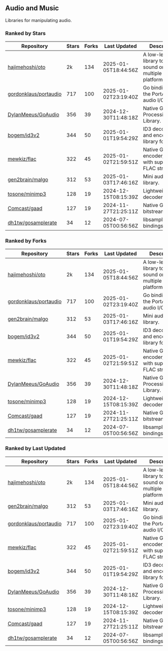 ## Audio and Music

Libraries for manipulating audio.

### Ranked by Stars

| Repository | Stars | Forks | Last Updated | Description | 
|------------|-------|-------|--------------|-------------|
| [hajimehoshi/oto](https://github.com/hajimehoshi/oto) | 2k | 134 | 2025-01-05T18:44:56Z |  A low-level library to play sound on multiple platforms. |
| [gordonklaus/portaudio](https://github.com/gordonklaus/portaudio) | 717 | 100 | 2025-01-02T23:19:40Z |  Go bindings for the PortAudio audio I/O library. |
| [DylanMeeus/GoAudio](https://github.com/DylanMeeus/GoAudio) | 356 | 39 | 2024-12-30T11:48:18Z |  Native Go Audio Processing Library. |
| [bogem/id3v2](https://github.com/bogem/id3v2) | 344 | 50 | 2025-01-01T19:54:29Z |  ID3 decoding and encoding library for Go. |
| [mewkiz/flac](https://github.com/mewkiz/flac) | 322 | 45 | 2025-01-02T21:59:51Z |  Native Go FLAC encoder/decoder with support for FLAC streams. |
| [gen2brain/malgo](https://github.com/gen2brain/malgo) | 312 | 53 | 2025-01-03T17:46:16Z |  Mini audio library. |
| [tosone/minimp3](https://github.com/tosone/minimp3) | 128 | 19 | 2024-12-15T08:15:39Z |  Lightweight MP3 decoder library. |
| [Comcast/gaad](https://github.com/Comcast/gaad) | 127 | 19 | 2024-11-27T21:25:11Z |  Native Go AAC bitstream parser. |
| [dh1tw/gosamplerate](https://github.com/dh1tw/gosamplerate) | 34 | 12 | 2024-07-05T00:56:56Z |  libsamplerate bindings for go. |

### Ranked by Forks

| Repository | Stars | Forks | Last Updated | Description | 
|------------|-------|-------|--------------|-------------|
| [hajimehoshi/oto](https://github.com/hajimehoshi/oto) | 2k | 134 | 2025-01-05T18:44:56Z |  A low-level library to play sound on multiple platforms. |
| [gordonklaus/portaudio](https://github.com/gordonklaus/portaudio) | 717 | 100 | 2025-01-02T23:19:40Z |  Go bindings for the PortAudio audio I/O library. |
| [gen2brain/malgo](https://github.com/gen2brain/malgo) | 312 | 53 | 2025-01-03T17:46:16Z |  Mini audio library. |
| [bogem/id3v2](https://github.com/bogem/id3v2) | 344 | 50 | 2025-01-01T19:54:29Z |  ID3 decoding and encoding library for Go. |
| [mewkiz/flac](https://github.com/mewkiz/flac) | 322 | 45 | 2025-01-02T21:59:51Z |  Native Go FLAC encoder/decoder with support for FLAC streams. |
| [DylanMeeus/GoAudio](https://github.com/DylanMeeus/GoAudio) | 356 | 39 | 2024-12-30T11:48:18Z |  Native Go Audio Processing Library. |
| [tosone/minimp3](https://github.com/tosone/minimp3) | 128 | 19 | 2024-12-15T08:15:39Z |  Lightweight MP3 decoder library. |
| [Comcast/gaad](https://github.com/Comcast/gaad) | 127 | 19 | 2024-11-27T21:25:11Z |  Native Go AAC bitstream parser. |
| [dh1tw/gosamplerate](https://github.com/dh1tw/gosamplerate) | 34 | 12 | 2024-07-05T00:56:56Z |  libsamplerate bindings for go. |

### Ranked by Last Updated

| Repository | Stars | Forks | Last Updated | Description | 
|------------|-------|-------|--------------|-------------|
| [hajimehoshi/oto](https://github.com/hajimehoshi/oto) | 2k | 134 | 2025-01-05T18:44:56Z |  A low-level library to play sound on multiple platforms. |
| [gen2brain/malgo](https://github.com/gen2brain/malgo) | 312 | 53 | 2025-01-03T17:46:16Z |  Mini audio library. |
| [gordonklaus/portaudio](https://github.com/gordonklaus/portaudio) | 717 | 100 | 2025-01-02T23:19:40Z |  Go bindings for the PortAudio audio I/O library. |
| [mewkiz/flac](https://github.com/mewkiz/flac) | 322 | 45 | 2025-01-02T21:59:51Z |  Native Go FLAC encoder/decoder with support for FLAC streams. |
| [bogem/id3v2](https://github.com/bogem/id3v2) | 344 | 50 | 2025-01-01T19:54:29Z |  ID3 decoding and encoding library for Go. |
| [DylanMeeus/GoAudio](https://github.com/DylanMeeus/GoAudio) | 356 | 39 | 2024-12-30T11:48:18Z |  Native Go Audio Processing Library. |
| [tosone/minimp3](https://github.com/tosone/minimp3) | 128 | 19 | 2024-12-15T08:15:39Z |  Lightweight MP3 decoder library. |
| [Comcast/gaad](https://github.com/Comcast/gaad) | 127 | 19 | 2024-11-27T21:25:11Z |  Native Go AAC bitstream parser. |
| [dh1tw/gosamplerate](https://github.com/dh1tw/gosamplerate) | 34 | 12 | 2024-07-05T00:56:56Z |  libsamplerate bindings for go. |

